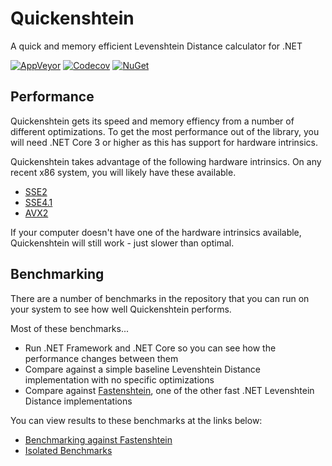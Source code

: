 # Quickenshtein

A quick and memory efficient Levenshtein Distance calculator for .NET

[![AppVeyor](https://img.shields.io/appveyor/ci/Turnerj/Quickenshtein/master.svg)](https://ci.appveyor.com/project/Turnerj/Quickenshtein)
[![Codecov](https://img.shields.io/codecov/c/github/Turnerj/Quickenshtein/master.svg)](https://codecov.io/gh/Turnerj/Quickenshtein)
[![NuGet](https://img.shields.io/nuget/v/Quickenshtein.svg)](https://www.nuget.org/packages/Quickenshtein/)

## Performance

Quickenshtein gets its speed and memory effiency from a number of different optimizations.
To get the most performance out of the library, you will need .NET Core 3 or higher as this has support for hardware intrinsics.

Quickenshtein takes advantage of the following hardware intrinsics. On any recent x86 system, you will likely have these available.
- [SSE2](https://en.wikipedia.org/wiki/SSE2#CPU_support)
- [SSE4.1](https://en.wikipedia.org/wiki/SSE4#Supporting_CPUs)
- [AVX2](https://en.wikipedia.org/wiki/Advanced_Vector_Extensions#CPUs_with_AVX2)

If your computer doesn't have one of the hardware intrinsics available, Quickenshtein will still work - just slower than optimal.

## Benchmarking

There are a number of benchmarks in the repository that you can run on your system to see how well Quickenshtein performs.

Most of these benchmarks...
- Run .NET Framework and .NET Core so you can see how the performance changes between them
- Compare against a simple baseline Levenshtein Distance implementation with no specific optimizations
- Compare against [Fastenshtein](https://github.com/DanHarltey/Fastenshtein/), one of the other fast .NET Levenshtein Distance implementations

You can view results to these benchmarks at the links below:
- [Benchmarking against Fastenshtein](/docs/OverallBenchmarks.md)
- [Isolated Benchmarks](/docs/IsolatedBenchmarks.md)